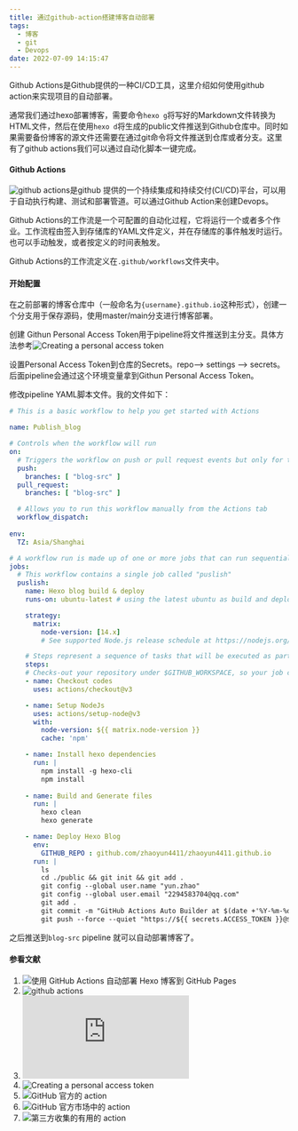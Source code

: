 ```yaml
---
title: 通过github-action搭建博客自动部署
tags:
  - 博客
  - git
  - Devops
date: 2022-07-09 14:15:47
---
```



Github Actions是Github提供的一种CI/CD工具，这里介绍如何使用github action来实现项目的自动部署。

<!--more-->

通常我们通过hexo部署博客，需要命令`hexo g`将写好的Markdown文件转换为HTML文件，然后在使用`hexo d`将生成的public文件推送到Github仓库中。同时如果需要备份博客的源文件还需要在通过git命令将文件推送到仓库或者分支。这里有了github actions我们可以通过自动化脚本一键完成。

#### Github Actions

![github actions](https://docs.github.com/cn/actions)是github 提供的一个持续集成和持续交付(CI/CD)平台，可以用于自动执行构建、测试和部署管道。可以通过Github Action来创建Devops。

Github Actions的工作流是一个可配置的自动化过程，它将运行一个或者多个作业。工作流程由签入到存储库的YAML文件定义，并在存储库的事件触发时运行。也可以手动触发，或者按定义的时间表触发。

Github Actions的工作流定义在`.github/workflows`文件夹中。


#### 开始配置

在之前部署的博客仓库中（一般命名为`{username}.github.io`这种形式），创建一个分支用于保存源码，使用master/main分支进行博客部署。

创建 Githun Personal Access Token用于pipeline将文件推送到主分支。具体方法参考![Creating a personal access token](https://docs.github.com/cn/authentication/keeping-your-account-and-data-secure/creating-a-personal-access-token)

设置Personal Access Token到仓库的Secrets。repo--> settings --> secrets。后面pipeline会通过这个环境变量拿到Githun Personal Access Token。

修改pipeline YAML脚本文件。我的文件如下：

```YAML
# This is a basic workflow to help you get started with Actions

name: Publish_blog

# Controls when the workflow will run
on:
  # Triggers the workflow on push or pull request events but only for the "main" branch
  push:
    branches: [ "blog-src" ]
  pull_request:
    branches: [ "blog-src" ]

  # Allows you to run this workflow manually from the Actions tab
  workflow_dispatch:
  
env:
  TZ: Asia/Shanghai

# A workflow run is made up of one or more jobs that can run sequentially or in parallel
jobs:
  # This workflow contains a single job called "puslish"
  puslish:
    name: Hexo blog build & deploy
    runs-on: ubuntu-latest # using the latest ubuntu as build and deploy env

    strategy:
      matrix:
        node-version: [14.x]
        # See supported Node.js release schedule at https://nodejs.org/en/about/releases/

    # Steps represent a sequence of tasks that will be executed as part of the job
    steps: 
    # Checks-out your repository under $GITHUB_WORKSPACE, so your job can access it
    - name: Checkout codes
      uses: actions/checkout@v3

    - name: Setup NodeJs
      uses: actions/setup-node@v3
      with:
        node-version: ${{ matrix.node-version }}
        cache: 'npm'

    - name: Install hexo dependencies
      run: | 
        npm install -g hexo-cli
        npm install
    
    - name: Build and Generate files
      run: | 
        hexo clean
        hexo generate

    - name: Deploy Hexo Blog
      env: 
        GITHUB_REPO : github.com/zhaoyun4411/zhaoyun4411.github.io
      run: | 
        ls
        cd ./public && git init && git add .
        git config --global user.name "yun.zhao"
        git config --global user.email "2294583704@qq.com"
        git add .
        git commit -m "GitHub Actions Auto Builder at $(date +'%Y-%m-%d %H:%M:%S')"
        git push --force --quiet "https://${{ secrets.ACCESS_TOKEN }}@$GITHUB_REPO" master:master
```

之后推送到`blog-src` pipeline 就可以自动部署博客了。

#### 参看文献

1. ![使用 GitHub Actions 自动部署 Hexo 博客到 GitHub Pages](https://zhuanlan.zhihu.com/p/161969042)
2. ![github actions](https://docs.github.com/cn/actions)
3. ![GitHub Actions 入门教程](http://www.ruanyifeng.com/blog/2019/09/getting-started-with-github-actions.html)
4. ![Creating a personal access token](https://docs.github.com/cn/authentication/keeping-your-account-and-data-secure/creating-a-personal-access-token)
5. ![GitHub 官方的 action](https://github.com/actions)
6. ![GitHub 官方市场中的 action](https://github.com/marketplace?type=actions)
7. ![第三方收集的有用的 action](https://github.com/sdras/awesome-actions)

